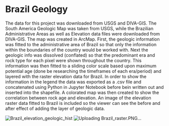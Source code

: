 # Brazil Geology

The data for this project was downloaded from USGS and DIVA-GIS. The South America Geologic Map was taken from USGS, while the Brazilian Administrative Areas as well as Elevation data files were downloaded from DIVA-GIS. The map was created in ArcMap. First, the geologic information was fitted to the administrative area of Brazil so that only the information within the boundaries of the country would be worked with. Next the geologic info was dissolved (conflated) so that the predominant era and rock type for each pixel were shown throughout the country. This information was then fitted to a sliding color scale based upon maximum potential age (done be researching the timeframes of each era/period) and layered with the raster elevation data for Brazil. In order to show the information in the legend the data was exported as a .csv file and concatenated using Python in Jupyter Notebook before bein written out and inserted into the shapefile. A colorated map was then created to show the correlation between rock age and elevation. An image of the elevation raster data fitted to Brazil is included so the viewer can see the before and after effect of adding the layer of geologic data.

![Brazil_elevation_geologic_hist](https://github.com/dkoski23/Brazil_Geology/assets/85533882/328fd6ab-2c8b-4a0b-b041-e59918d5ee22)
![Uploading Brazil_raster.PNG…]()
